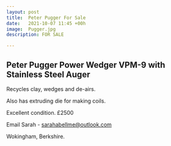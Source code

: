 ```yaml
---
layout: post
title:  Peter Pugger For Sale
date:   2021-10-07 11:45 +00h
image:  Pugger.jpg
description: FOR SALE

---
```


## Peter Pugger Power Wedger VPM-9 with Stainless Steel Auger

Recycles clay, wedges and de-airs. 

Also has extruding die for making coils.

Excellent condition. £2500


Email Sarah - sarahabellme@outlook.com

Wokingham, Berkshire.
